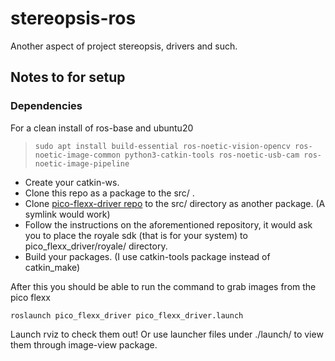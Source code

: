 # stereopsis-ros

Another aspect of project stereopsis, drivers and such.

## Notes to for setup

### Dependencies
For a clean install of ros-base and ubuntu20
>~~~
>sudo apt install build-essential ros-noetic-vision-opencv ros-noetic-image-common python3-catkin-tools ros-noetic-usb-cam ros-noetic-image-pipeline
>~~~

- Create your catkin-ws.
- Clone this repo as a package to the src/ .
- Clone [pico-flexx-driver repo](https://github.com/code-iai/pico_flexx_driver)  to the src/ directory as another package. (A symlink would work)
- Follow the instructions on the aforementioned repository, it would ask you to place the royale sdk (that is for your system) to pico_flexx_driver/royale/ directory.
- Build your packages. (I use catkin-tools package instead of catkin_make)

After this you should be able to run the command to grab images from the pico flexx
~~~
roslaunch pico_flexx_driver pico_flexx_driver.launch
~~~
Launch rviz to check them out! Or use launcher files under ./launch/ to view them through image-view package.

